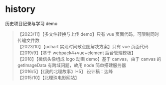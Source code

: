 # history

历史项目记录与学习 demo

> 【2023/11】【多文件转换与上传 demo】只有 vue 页面代码，可限制同时传输文件数 </br>
> 【2023/10】【uchart 实现时间散点图解决方案】只有 vue 页面代码 </br>
> 【2019/9】【基于 webpack4+vue+element 后台管理模板】 </br>
> 【2018】【微信头像组成 logo 动画 demo】基于 canvas，由于 canvas 的 getImageData 有跨域问题，故用 node 简单搭建服务器 <br>
> 【2016/5】【《我的北理故事》H5】 设计稿：达峰<br>
> 【2015/10】【北理珠电影网站】 <br>
